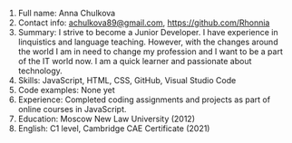 1. Full name: Anna Chulkova
2. Contact info: achulkova89@gmail.com, https://github.com/Rhonnia
3. Summary: I strive to become a Junior Developer. I have experience in linquistics and language teaching. However, with the changes around the world I am in need to change my profession and I want to be a part of the IT world now. I am a quick learner and passionate about technology.
4. Skills: JavaScript, HTML, CSS, GitHub, Visual Studio Code
5. Code examples: None yet
6. Experience: Completed coding assignments and projects as part of online courses in JavaScript.
7. Education: Moscow New Law University (2012)
8. English: С1 level, Cambridge CAE Certificate (2021)
